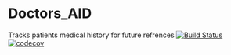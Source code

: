 # Doctors_AID

Tracks patients medical history for future refrences
[![Build Status](https://travis-ci.com/Phindulo60/Doctors_AID.svg?branch=master)](https://travis-ci.com/Phindulo60/Doctors_AID)
[![codecov](https://codecov.io/gh/baloB99/Doctors_AID/branch/master/graph/badge.svg?token=NXUEEWKLA8)](https://codecov.io/gh/baloB99/Doctors_AID)
